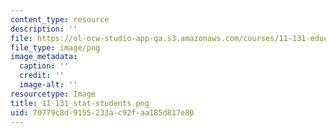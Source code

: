 ```yaml
---
content_type: resource
description: ''
file: https://ol-ocw-studio-app-qa.s3.amazonaws.com/courses/11-131-educational-theory-and-practice-iii-spring-2012/70779c8d9155233ac92faa185d817e80_11-131_stat-students.png
file_type: image/png
image_metadata:
  caption: ''
  credit: ''
  image-alt: ''
resourcetype: Image
title: 11-131_stat-students.png
uid: 70779c8d-9155-233a-c92f-aa185d817e80
---
```

